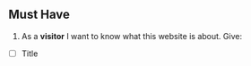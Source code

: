 
## Must Have

1. As a **visitor** I want to know what this website is about.
   Give: 
   
  - [ ] Title <title><title>
  - [ ] Intro/Instructions <p></p>
  
2. As an **user-list-maker** I want to add items to my list.
 
  - [ ] input field <input type>
  - [ ] button to add items <button>add items<button/>
  
  
3. As an **user-list-maker** I want to delete items to my list.
  
  - [ ] button to delete <button>add items<button/>
  
4. As an **user-list-maker** I want to check items as "bought".

  - [ ] checkboxes


5. As **visitor** **list-maker** I want it to be nice and easy to use.

- [ ] css
- [ ] accesibility




<!--

  you will write dev strategies in this module basically the same as in Incremental Developments
  the only difference is that there are now more types of tasks, for example:
    `type: css`
    `type: html`
    `type: logic`
    `type: handlers`
    `type: procedures`
    `type: listeners`
    `type: init`
    `type: data`
    ...

  a single user story may require a little bit of code in each of these folders
  it will take some time and practice to get used to this

-->

## Should have 

1.  As a **developer** I want to sort the items.

  - [ ] priority or wishes
